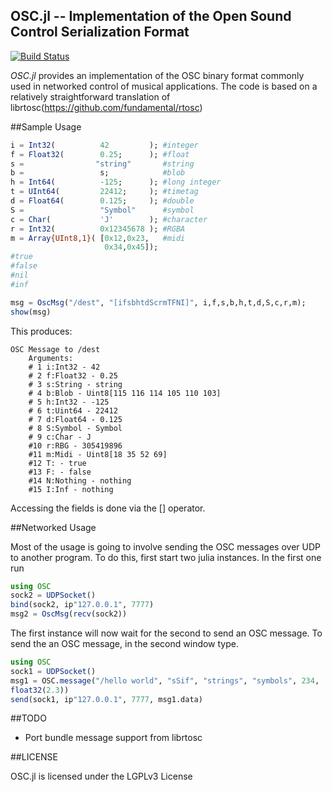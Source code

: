 OSC.jl -- Implementation of the Open Sound Control Serialization Format
-----------------------------------------------------------------------

[![Build Status](https://travis-ci.org/fundamental/OSC.jl.png)](https://travis-ci.org/fundamental/OSC.jl)

_OSC.jl_ provides an implementation of the OSC binary format commonly
used in networked control of musical applications.
The code is based on a relatively straightforward translation of
librtosc(https://github.com/fundamental/rtosc)

##Sample Usage

```julia
i = Int32(          42         ); #integer
f = Float32(        0.25;      ); #float
s =                "string"       #string
b =                 s;            #blob
h = Int64(          -125;      ); #long integer
t = UInt64(         22412;     ); #timetag
d = Float64(        0.125;     ); #double
S =                 "Symbol"      #symbol
c = Char(           'J'        ); #character
r = Int32(          0x12345678 ); #RGBA
m = Array{UInt8,1}( [0x12,0x23,   #midi
                     0x34,0x45]);
#true
#false
#nil
#inf

msg = OscMsg("/dest", "[ifsbhtdScrmTFNI]", i,f,s,b,h,t,d,S,c,r,m);
show(msg)
```

This produces:

```
OSC Message to /dest
    Arguments:
    # 1 i:Int32 - 42
    # 2 f:Float32 - 0.25
    # 3 s:String - string
    # 4 b:Blob - Uint8[115 116 114 105 110 103]
    # 5 h:Int32 - -125
    # 6 t:Uint64 - 22412
    # 7 d:Float64 - 0.125
    # 8 S:Symbol - Symbol
    # 9 c:Char - J
    #10 r:RBG - 305419896
    #11 m:Midi - Uint8[18 35 52 69]
    #12 T: - true
    #13 F: - false
    #14 N:Nothing - nothing
    #15 I:Inf - nothing
```

Accessing the fields is done via the [] operator.


##Networked Usage

Most of the usage is going to involve sending the OSC messages over UDP to
another program.
To do this, first start two julia instances.
In the first one run

```julia
using OSC
sock2 = UDPSocket()
bind(sock2, ip"127.0.0.1", 7777)
msg2 = OscMsg(recv(sock2))
```

The first instance will now wait for the second to send an OSC message.
To send the an OSC message, in the second window type.

```julia
using OSC
sock1 = UDPSocket()
msg1 = OSC.message("/hello world", "sSif", "strings", "symbols", 234,
float32(2.3))
send(sock1, ip"127.0.0.1", 7777, msg1.data)
```


##TODO

- Port bundle message support from librtosc

##LICENSE

OSC.jl is licensed under the LGPLv3 License

